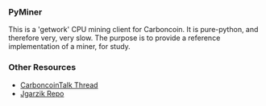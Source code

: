 ### PyMiner ###

This is a 'getwork' CPU mining client for Carboncoin. It is pure-python, and therefore very, very slow.  The purpose is to provide a reference implementation of a miner, for study.

### Other Resources ###

- [CarboncoinTalk Thread](https://carboncointalk.org/index.php?topic=3546.0)
- [Jgarzik Repo](https://github.com/jgarzik/pyminer)
